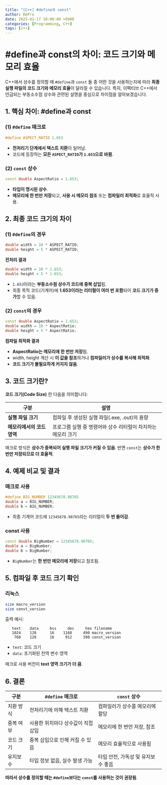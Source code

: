 ```yaml
---
title: "[C++] #define과 const"
author: RePro
date: 2025-02-17 10:00:00 +0900
categories: [Programming, C++]
tags: [c++]
---
```


# #define과 const의 차이: 코드 크기와 메모리 효율

C++에서 상수를 정의할 때 `#define`과 `const` 둘 중 어떤 것을 사용하는지에 따라 **최종 실행 파일의 코드 크기와 메모리 효율**이 달라질 수 있습니다. 특히, 이펙티브 C++에서 언급되는 부동소수점 상수와 관련된 설명을 중심으로 차이점을 알아보겠습니다.

## 1. 핵심 차이: #define과 const

### (1) `#define` 매크로
```cpp
#define ASPECT_RATIO 1.653
```
- **전처리기 단계에서 텍스트 치환**이 일어남.
- 코드에 등장하는 **모든 `ASPECT_RATIO`가 `1.653`으로 바뀜**.

### (2) `const` 상수
```cpp
const double AspectRatio = 1.653;
```
- **타입이 명시된 상수**.
- **메모리에 한 번만 저장**되고, **사용 시 메모리 참조** 또는 **컴파일러 최적화**로 효율적 사용.

## 2. 최종 코드 크기의 차이

### (1) `#define`의 경우
```cpp
double width = 10 * ASPECT_RATIO;
double height = 5 * ASPECT_RATIO;
```
**전처리 결과**
```cpp
double width = 10 * 1.653;
double height = 5 * 1.653;
```
- `1.653`이라는 **부동소수점 상수가 코드에 중복 삽입**됨.
- 최종 목적 코드(기계어)에 **1.653이라는 리터럴이 여러 번 포함**되어 **코드 크기가 증가**할 수 있음.

### (2) `const`의 경우
```cpp
const double AspectRatio = 1.653;
double width = 10 * AspectRatio;
double height = 5 * AspectRatio;
```
**컴파일 최적화 결과**
- **AspectRatio는 메모리에 한 번만 저장**됨.
- width, height 계산 시 **이 값을 참조**하거나 **컴파일러가 상수를 복사해 최적화**.
- **코드 크기가 불필요하게 커지지 않음**.

## 3. 코드 크기란?
**코드 크기(Code Size)** 란 다음을 의미합니다:

| 구분                      | 설명                                                         |
|---------------------------|--------------------------------------------------------------|
| **실행 파일 크기**         | 컴파일 후 생성된 실행 파일(.exe, .out)의 용량                |
| **메모리에서의 코드 영역** | 프로그램 실행 중 명령어와 상수 리터럴이 차지하는 메모리 크기 |

매크로 방식은 **상수가 중복되어 실행 파일 크기가 커질 수 있음**. 반면 `const`는 **상수가 한 번만 저장되므로 더 효율적**.

## 4. 예제 비교 및 결과
### 매크로 사용
```cpp
#define BIG_NUMBER 12345678.98765
double a = BIG_NUMBER;
double b = BIG_NUMBER;
```
- 최종 기계어 코드에 `12345678.98765`라는 리터럴이 **두 번 들어감**.

### const 사용
```cpp
const double BigNumber = 12345678.98765;
double a = BigNumber;
double b = BigNumber;
```
- `BigNumber`는 **한 번만 메모리에 저장**되고 참조됨.

## 5. 컴파일 후 코드 크기 확인
### 리눅스
```bash
size macro_version
size const_version
```
출력 예시:
```
   text    data     bss     dec     hex filename
   1024    128      16    1168     490 macro_version
    768    128      16     912     390 const_version
```
- `text`: 코드 크기
- `data`: 초기화된 전역 변수 영역

매크로 사용 버전이 **text 영역 크기가 더 큼**.

## 6. 결론
| 구분                | `#define` 매크로                      | `const` 상수                            |
|---------------------|---------------------------------------|------------------------------------------|
| 치환 방식           | 전처리기에 의해 텍스트 치환           | 컴파일러가 상수를 메모리에 할당        |
| 중복 여부            | 사용한 위치마다 상수값이 직접 삽입     | 메모리에 한 번만 저장, 참조            |
| 코드 크기            | 중복 삽입으로 인해 커질 수 있음        | 메모리 효율적으로 사용됨               |
| 유지보수             | 타입 정보 없음, 실수 발생 가능         | 타입 안전, 가독성 및 유지보수 좋음     |

 **따라서 상수를 정의할 때는 `#define`보다는 `const`를 사용하는 것이 권장됨**.

